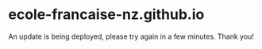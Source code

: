 # ecole-francaise-nz.github.io

An update is being deployed, please try again in a few minutes.
Thank you!



